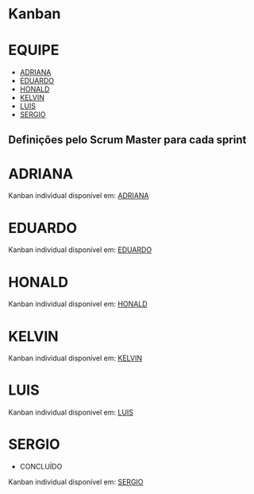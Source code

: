 # Kanban

# EQUIPE
* [ADRIANA     ](#Adriana)
* [EDUARDO     ](#Eduardo)
* [HONALD      ](#Honald)
* [KELVIN      ](#Kelvin)
* [LUIS        ](#Luis)
* [SERGIO      ](#Sergio)

## Definições pelo Scrum Master para cada sprint

# ADRIANA 

Kanban individual disponível em:
[ADRIANA](kanban/adriana.md)


# #######################

# EDUARDO


Kanban individual disponível em:
[EDUARDO](kanban/eduardo.md)


# #######################

# HONALD


Kanban individual disponível em:
[HONALD](kanban/honald.md)

# #######################

# KELVIN


Kanban individual disponível em:
[KELVIN](kanban/kelvin.md)


# #######################

# LUIS


Kanban individual disponível em:
[LUIS](kanban/luis.md)


# #######################

# SERGIO


* CONCLUÍDO


Kanban individual disponível em:
[SERGIO](kanban/sergio.md)

